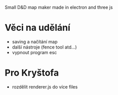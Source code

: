 Small D&D map maker made in electron and three js

# Věci na udělání

* saving a načítání map
* další nástroje (fence tool atd...)
* vypnout program esc

# Pro Kryštofa

* rozdělit renderer.js do více files
